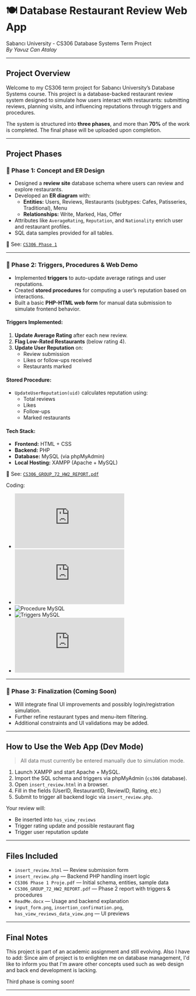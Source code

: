 # 🍽️ Database Restaurant Review Web App
Sabancı University - CS306 Database Systems Term Project  
_By Yavuz Can Atalay_

---

##  Project Overview

Welcome to my CS306 term project for Sabancı University’s Database Systems course. This project is a database-backed restaurant review system designed to simulate how users interact with restaurants: submitting reviews, planning visits, and influencing reputations through triggers and procedures.

The system is structured into **three phases**, and more than **70%** of the work is completed. The final phase will be uploaded upon completion.

---

##  Project Phases

### 🔹 Phase 1: Concept and ER Design
- Designed a **review site** database schema where users can review and explore restaurants.
- Developed an **ER diagram** with:
  - **Entities:** Users, Reviews, Restaurants (subtypes: Cafes, Patisseries, Traditional), Menu
  - **Relationships:** Write, Marked, Has, Offer
- Attributes like `AverageRating`, `Reputation`, and `Nationality` enrich user and restaurant profiles.
- SQL data samples provided for all tables.

📄 See: [`CS306 Phase 1`](https://github.com/YavuzCanAtalay/Database-Project/blob/main/CS306%20Phase%201%20Proje.pdf)

---

### 🔹 Phase 2: Triggers, Procedures & Web Demo
- Implemented **triggers** to auto-update average ratings and user reputations.
- Created **stored procedures** for computing a user’s reputation based on interactions.
- Built a basic **PHP-HTML web form** for manual data submission to simulate frontend behavior.

####  Triggers Implemented:
1. **Update Average Rating** after each new review.
2. **Flag Low-Rated Restaurants** (below rating 4).
3. **Update User Reputation** on:
   - Review submission
   - Likes or follow-ups received
   - Restaurants marked

####  Stored Procedure:
- `UpdateUserReputation(uid)` calculates reputation using:
  - Total reviews
  - Likes
  - Follow-ups
  - Marked restaurants

####  Tech Stack:
- **Frontend:** HTML + CSS
- **Backend:** PHP
- **Database:** MySQL (via phpMyAdmin)
- **Local Hosting:** XAMPP (Apache + MySQL)

📄 See: [`CS306_GROUP_72_HW2_REPORT.pdf`](https://github.com/YavuzCanAtalay/Database-Project/blob/main/CS306_GROUP_72_HW2/CS306_GROUP_72_HW2_REPORT.pdf)  

Coding:
- ![HTML VSCode](https://github.com/YavuzCanAtalay/Database-Project/blob/main/CS306_GROUP_72_HW2/build/insert_review.html)
- ![PHP VSCode](https://github.com/YavuzCanAtalay/Database-Project/blob/main/CS306_GROUP_72_HW2/build/insert_review.php)
- ![Procedure MySQL](https://github.com/YavuzCanAtalay/Database-Project/tree/main/CS306_GROUP_72_HW2/scripts/stored_procedures)
- ![Triggers MySQL](https://github.com/YavuzCanAtalay/Database-Project/tree/main/CS306_GROUP_72_HW2/scripts/triggers)
- ![All Code](https://github.com/YavuzCanAtalay/Database-Project/blob/main/CS306_GROUP_72_HW2/scripts/cs306%20Code.sql)

---

### 🔹 Phase 3: Finalization (Coming Soon)
- Will integrate final UI improvements and possibly login/registration simulation.
- Further refine restaurant types and menu-item filtering.
- Additional constraints and UI validations may be added.

---

##  How to Use the Web App (Dev Mode)

> All data must currently be entered manually due to simulation mode.

1. Launch XAMPP and start Apache + MySQL.
2. Import the SQL schema and triggers via phpMyAdmin (`cs306` database).
3. Open `insert_review.html` in a browser.
4. Fill in the fields (UserID, RestaurantID, ReviewID, Rating, etc.)
5. Submit to trigger all backend logic via `insert_review.php`.

 Your review will:
- Be inserted into `has_view_reviews`
- Trigger rating update and possible restaurant flag
- Trigger user reputation update

---

##  Files Included

- `insert_review.html` — Review submission form
- `insert_review.php` — Backend PHP handling insert logic
- `CS306 Phase 1 Proje.pdf` — Initial schema, entities, sample data
- `CS306_GROUP_72_HW2_REPORT.pdf` — Phase 2 report with triggers & procedures
- `ReadMe.docx` — Usage and backend explanation
- `input_form.png`, `insertion_confirmation.png`, `has_view_reviews_data_view.png` — UI previews

---

##  Final Notes

This project is part of an academic assignment and still evolving. Also I have to add: Since aim of project is to enlighten me on database management, I'd like to inform you that I'm aware other concepts used such as web design and back end development is lacking. 

Third phase is coming soon!

---


